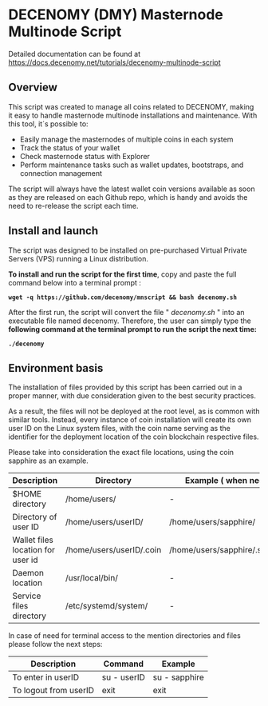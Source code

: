 # DECENOMY (DMY) Masternode Multinode Script

Detailed documentation can be found at https://docs.decenomy.net/tutorials/decenomy-multinode-script

## Overview

This script was created to manage all coins related to DECENOMY, making it easy to handle masternode multinode installations and maintenance. With this tool, it´s possible to:

- Easily manage the masternodes of multiple coins in each system
- Track the status of your wallet
- Check masternode status with Explorer
- Perform maintenance tasks such as wallet updates, bootstraps, and connection management

The script will always have the latest wallet coin versions available as soon as they are released on each Github repo, which is handy and avoids the need to re-release the script each time.


## Install and launch

The script was designed to be installed on pre-purchased Virtual Private Servers (VPS) running a Linux distribution.

**To install and run the script for the first time**, copy and paste the full command below into a terminal prompt :

**`wget -q https://github.com/decenomy/mnscript && bash decenomy.sh`**


After the first run, the script will convert the file " *decenomy.sh* " into an executable file named decenomy. Therefore, the user can simply type the **following command at the terminal prompt to run the script the next time:**

**`./decenomy`**

## Environment basis

The installation of files provided by this script has been carried out in a proper manner, with due consideration given to the best security practices. 

As a result, the files will not be deployed at the root level, as is common with similar tools. 
Instead, every instance of coin installation will create its own user ID on the Linux system files, with the coin name serving as the identifier for the deployment location of the coin blockchain respective files.

Please take into consideration the exact file locations, using the coin sapphire as an example.

|Description   |Directory  |Example ( when need )|
| ------------ | ------------ | ------------ |
|$HOME directory   | /home/users/   | - 
|Directory of user ID   | /home/users/userID/ |/home/users/sapphire/|
|Wallet files location for user id   | /home/users/userID/.coin |/home/users/sapphire/.sapphire|
|Daemon location | /usr/local/bin/|-|
|Service files directory | /etc/systemd/system/ |-|

In case of need for terminal access to the mention directories and files please follow the next steps:

|Description   |Command  |Example |
| ------------ | ------------ | ------------ |
| To enter in userID  | su - userID  | su - sapphire  |
| To logout from userID  | exit  |exit   |

